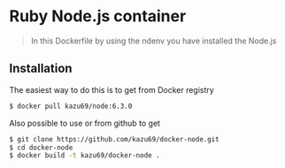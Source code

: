 Ruby Node.js container
====================

> In this Dockerfile by using the ndenv you have installed the Node.js

Installation
-----

The easiest way to do this is to get from Docker registry

```sh
$ docker pull kazu69/node:6.3.0
```

Also possible to use or from github to get

```sh
$ git clone https://github.com/kazu69/docker-node.git
$ cd docker-node
$ docker build -t kazu69/docker-node .
```
